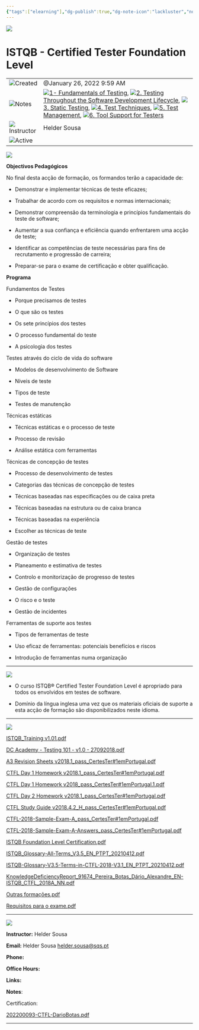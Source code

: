 ```yaml
---
{"tags":["elearning"],"dg-publish":true,"dg-note-icon":"lackluster","noteIcon":"lackluster","permalink":"/04-resources-material-para-zettel/elearning/istqb-certified-tester-foundation-level/","dgPassFrontmatter":true,"created":"2025-10-16T10:26:03.934+01:00","updated":"2025-10-24T16:07:05.579+01:00"}
---
```


![](Dashboard/Attachments/icons_graduate%2030.png)

# ISTQB - Certified Tester Foundation Level

|   |   |
|---|---|
|![](Dashboard/Attachments/clock_gray%20154.svg)Created|@January 26, 2022 9:59 AM|
|![](Dashboard/Attachments/arrow-northeast_gray%201201.svg)Notes|[![](Dashboard/Attachments/icons_notes--sentence%2028.png)1- Fundamentals of Testing](../Notes/1-%20Fundamentals%20of%20Testing%20dee706310d134005a409a3a472aba8ea.html), [![](Dashboard/Attachments/icons_notes--sentence%2028.png)2. Testing Throughout the Software Development Lifecycle](../Notes/2%20Testing%20Throughout%20the%20Software%20Development%20Life%2038645f60409f48fe9f3fe059f0d92a15.html), [![](Dashboard/Attachments/icons_notes--sentence%2028.png)3. Static Testing](../Notes/3%20Static%20Testing%20ead46633494441c288e216f26bd80631.html), [![](Dashboard/Attachments/icons_notes--sentence%2028.png)4. Test Techniques](../Notes/4%20Test%20Techniques%20089f4f55928744faa839c9e0f1ac72da.html), [![](Dashboard/Attachments/icons_notes--sentence%2028.png)5. Test Management](../Notes/5%20Test%20Management%20b382cce3b0d84536832adc4b5c5e5589.html), [![](Dashboard/Attachments/icons_notes--sentence%2028.png)6. Tool Support for Testers](../Notes/6%20Tool%20Support%20for%20Testers%20bd84f831a926485d8801d3af94acdeeb.html)|
|![](Dashboard/Attachments/description_gray%20341.svg)Instructor|Helder Sousa|
|![](Dashboard/Attachments/checkmark-square_gray%20703.svg)Active||

[![](Dashboard/Attachments/Untitled%20152.png)](ISTQB%20-%20Certified%20Tester%20Foundation%20Level/Untitled.png)

**Objectivos Pedagógicos**

No final desta acção de formação, os formandos terão a capacidade de:

- Demonstrar e implementar técnicas de teste eficazes;

- Trabalhar de acordo com os requisitos e normas internacionais;

- Demonstrar compreensão da terminologia e princípios fundamentais do teste de software;

- Aumentar a sua confiança e eficiência quando enfrentarem uma acção de teste;

- Identificar as competências de teste necessárias para fins de recrutamento e progressão de carreira;

- Preparar-se para o exame de certificação e obter qualificação.

**Programa**

Fundamentos de Testes

- Porque precisamos de testes

- O que são os testes

- Os sete princípios dos testes

- O processo fundamental do teste

- A psicologia dos testes

Testes através do ciclo de vida do software

- Modelos de desenvolvimento de Software

- Níveis de teste

- Tipos de teste

- Testes de manutenção

Técnicas estáticas

- Técnicas estáticas e o processo de teste

- Processo de revisão

- Análise estática com ferramentas

Técnicas de concepção de testes

- Processo de desenvolvimento de testes

- Categorias das técnicas de concepção de testes

- Técnicas baseadas nas especificações ou de caixa preta

- Técnicas baseadas na estrutura ou de caixa branca

- Técnicas baseadas na experiência

- Escolher as técnicas de teste

Gestão de testes

- Organização de testes

- Planeamento e estimativa de testes

- Controlo e monitorização de progresso de testes

- Gestão de configurações

- O risco e o teste

- Gestão de incidentes

Ferramentas de suporte aos testes

- Tipos de ferramentas de teste

- Uso eficaz de ferramentas: potenciais benefícios e riscos

- Introdução de ferramentas numa organização

---

[![](Dashboard/Attachments/Untitled%201%2031.png)](ISTQB%20-%20Certified%20Tester%20Foundation%20Level/Untitled%201.png)

- O curso ISTQB® Certified Tester Foundation Level é apropriado para todos os envolvidos em testes de software.

- Domínio da língua inglesa uma vez que os materiais oficiais de suporte a esta acção de formação são disponibilizados neste idioma.

---

[![](Dashboard/Attachments/Untitled%202%2027.png)](ISTQB%20-%20Certified%20Tester%20Foundation%20Level/Untitled%202.png)

[ISTQB_Training v1.01.pdf](ISTQB%20-%20Certified%20Tester%20Foundation%20Level/ISTQB_Training_v1.01.pdf)

[DC Academy - Testing 101 - v1.0 - 27092018.pdf](ISTQB%20-%20Certified%20Tester%20Foundation%20Level/DC_Academy_-_Testing_101_-_v1.0_-_27092018.pdf)

[A3 Revision Sheets v2018.1_pass_CertesTer#1emPortugal.pdf](ISTQB%20-%20Certified%20Tester%20Foundation%20Level/A3_Revision_Sheets_v2018.1_pass_CertesTer1emPortugal.pdf)

[CTFL Day 1 Homework v2018.1_pass_CertesTer#1emPortugal.pdf](ISTQB%20-%20Certified%20Tester%20Foundation%20Level/CTFL_Day_1_Homework_v2018.1_pass_CertesTer1emPortugal.pdf)

[CTFL Day 1 Homework v2018_pass_CertesTer#1emPortugal.1.pdf](ISTQB%20-%20Certified%20Tester%20Foundation%20Level/CTFL_Day_1_Homework_v2018_pass_CertesTer1emPortugal.1.pdf)

[CTFL Day 2 Homework v2018.1_pass_CertesTer#1emPortugal.pdf](ISTQB%20-%20Certified%20Tester%20Foundation%20Level/CTFL_Day_2_Homework_v2018.1_pass_CertesTer1emPortugal.pdf)

[CTFL Study Guide v2018.4.2_H_pass_CertesTer#1emPortugal.pdf](ISTQB%20-%20Certified%20Tester%20Foundation%20Level/CTFL_Study_Guide_v2018.4.2_H_pass_CertesTer1emPortugal.pdf)

[CTFL-2018-Sample-Exam-A_pass_CertesTer#1emPortugal.pdf](ISTQB%20-%20Certified%20Tester%20Foundation%20Level/CTFL-2018-Sample-Exam-A_pass_CertesTer1emPortugal.pdf)

[CTFL-2018-Sample-Exam-A-Answers_pass_CertesTer#1emPortugal.pdf](ISTQB%20-%20Certified%20Tester%20Foundation%20Level/CTFL-2018-Sample-Exam-A-Answers_pass_CertesTer1emPortugal.pdf)

[ISTQB Foundation Level Certification.pdf](ISTQB%20-%20Certified%20Tester%20Foundation%20Level/ISTQB_Foundation_Level_Certification.pdf)

[ISTQB_Glossary-All-Terms_V3.5_EN_PTPT_20210412.pdf](ISTQB%20-%20Certified%20Tester%20Foundation%20Level/ISTQB_Glossary-All-Terms_V3.5_EN_PTPT_20210412.pdf)

[ISTQB-Glossary-V3.5-Terms-in-CTFL-2018-V3.1_EN_PTPT_20210412.pdf](ISTQB%20-%20Certified%20Tester%20Foundation%20Level/ISTQB-Glossary-V3.5-Terms-in-CTFL-2018-V3.1_EN_PTPT_20210412.pdf)

[KnowledgeDeficiencyReport_91674_Pereira_Botas_Dário_Alexandre_EN-ISTQB_CTFL_2018A_NN.pdf](ISTQB%20-%20Certified%20Tester%20Foundation%20Level/KnowledgeDeficiencyReport_91674_Pereira_Botas_Drio_Alexandre_EN-ISTQB_CTFL_2018A_NN.pdf)

[Outras formações.pdf](ISTQB%20-%20Certified%20Tester%20Foundation%20Level/Outras_formaes.pdf)

[Requisitos para o exame.pdf](ISTQB%20-%20Certified%20Tester%20Foundation%20Level/Requisitos_para_o_exame.pdf)

---

[![](Dashboard/Attachments/Untitled%203%2024.png)](ISTQB%20-%20Certified%20Tester%20Foundation%20Level/Untitled%203.png)

**Instructor:** Helder Sousa

**Email:** Helder Sousa [helder.sousa@sqs.pt](mailto:helder.sousa@sqs.pt)

**Phone:**

**Office Hours:**

**Links:**

**Notes**:

Certification:

[202200093-CTFL-DarioBotas.pdf](ISTQB%20-%20Certified%20Tester%20Foundation%20Level/202200093-CTFL-DarioBotas.pdf)

---